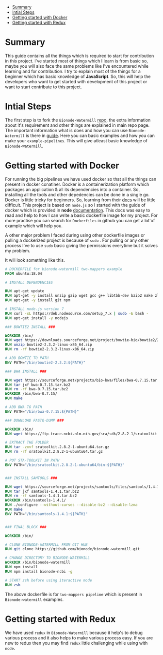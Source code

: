 - [Summary](#summary)
- [Intial Steps](#intial-steps)
- [Getting started with Docker](#getting-started-with-docker)
- [Getting started with Redux](#getting-started-with-redux)




# Summary

This guide contains all the things which is required to start for contribution in this project. I've started most of things 
which I learn is from basic so, maybe you will also face the same problems like I've encountered while learning and for
contribution. I try to explain most of the things for a beginner which has basic knowledge of **JavaScript**. So, this will
help the developers who want to get started with development of this project or want to start contribute to this project.


# Intial Steps

The first step is to fork the `Bionode-Watermill` [repo](https://github.com/bionode/bionode-watermill), the extra information 
about it's requirement and other things are explained in main repo page. The important information what is does and how you
can use `Bionode-Watermill` is there in [guide](https://bionode.gitbooks.io/bionode-watermill/content/). Here you can basic examples and how you can make your `example-pipelines`. This will give atleast basic knowledge of `Bionode-Watermill`.


# Getting started with Docker
 
 
For running the big pipelines we have used docker so that all the things can present in docker conatiner. Docker is a 
containerization platform which packages an application & all its dependencies into a container. So, installing all the tools
and other depedencies can be done in a single go. Docker is little tricky for beginners. So, learning from their [docs](https://docs.docker.com/)
will be little difficult. This project is based on `node.js` so I started with the guide of docker which is provided in 
**node** [documentation](https://nodejs.org/en/docs/guides/nodejs-docker-webapp/). This docs was easy to read and help to 
how I can write a basic dockerfile image for my project. For more practise you can search for `Dockerfiles` in github you can
get a lot'of example which will help you.

A other major problem I faced during using other dockerfile images or pulling a dockerized project is because of `sudo` .
For pulling or any other process I've to use `sudo` basic giving the permissions everytime but it solves my problem.

It will look something like this.

```dockerfile
# DOCKERFILE for bionode-watermill two-mappers example
FROM ubuntu:18.04

# INSTALL DEPENDENCIES

RUN apt-get update
RUN apt-get -y install unzip gzip wget gcc g++ libtbb-dev bzip2 make zlib1g-dev sudo curl zsh
RUN apt-get -y install git npm

# INSTALL node.js version 7
RUN curl -sL https://deb.nodesource.com/setup_7.x | sudo -E bash -
RUN apt-get install -y nodejs

### BOWTIE2 INSTALL ###

WORKDIR /bin/
RUN wget https://downloads.sourceforge.net/project/bowtie-bio/bowtie2/2.3.2/bowtie2-2.3.2-linux-x86_64.zip
RUN unzip bowtie2-2.3.2-linux-x86_64.zip
RUN rm -rf bowtie2-2.3.2-linux-x86_64.zip

# ADD BOWTIE TO PATH
ENV PATH="/bin/bowtie2-2.3.2:${PATH}"

### BWA INSTALL ###

RUN wget https://sourceforge.net/projects/bio-bwa/files/bwa-0.7.15.tar.bz2
RUN tar jxf bwa-0.7.15.tar.bz2
RUN rm -rf bwa-0.7.15.tar.bz2
WORKDIR /bin/bwa-0.7.15/
RUN make

# ADD BWA TO PATH
ENV PATH="/bin/bwa-0.7.15:${PATH}"

### DOWNLOAD FASTQ-DUMP ###

WORKDIR /bin/
RUN wget https://ftp-trace.ncbi.nlm.nih.gov/sra/sdk/2.8.2-1/sratoolkit.2.8.2-1-ubuntu64.tar.gz

# EXTRACT THE FOLDER
RUN tar -zxvf sratoolkit.2.8.2-1-ubuntu64.tar.gz
RUN rm -rf sratoolkit.2.8.2-1-ubuntu64.tar.gz

# PUT STA-TOOLKIT IN PATH
ENV PATH="/bin/sratoolkit.2.8.2-1-ubuntu64/bin:${PATH}"


### INSTALL SAMTOOLS ###

RUN wget https://sourceforge.net/projects/samtools/files/samtools/1.4.1/samtools-1.4.1.tar.bz2
RUN tar jxf samtools-1.4.1.tar.bz2
RUN rm -rf samtools-1.4.1.tar.bz2
WORKDIR /bin/samtools-1.4.1/
RUN ./configure --without-curses --disable-bz2 --disable-lzma
RUN make
ENV PATH="/bin/samtools-1.4.1:${PATH}"


### FINAL BLOCK ###

WORKDIR /bin/

# CLONE BIONODE-WATERMILL FROM GIT HUB
RUN git clone https://github.com/bionode/bionode-watermill.git

# CHANGE DIRECTORY TO BIONODE-WATERMILL
WORKDIR /bin/bionode-watermill
RUN npm install
RUN npm install bionode-ncbi -g

# START zsh before using iteractive mode
RUN zsh
```

The above dockerfile is for `two-mappers pipeline` which is present in `Bionode-watermill` examples.


# Getting started with Redux

We have used `redux` in `Bionode-Watermill` because it help's to debug various process and it also helps to make various
process easy. If you are new to redux then you may find `redux` little challenging while using with `node`.
